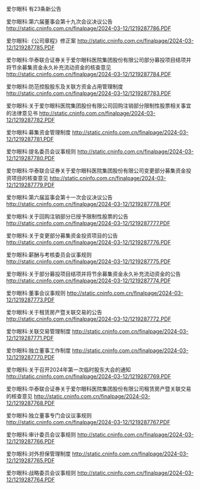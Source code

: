 爱尔眼科 有23条新公告 

爱尔眼科:第六届董事会第十九次会议决议公告 http://static.cninfo.com.cn/finalpage/2024-03-12/1219287786.PDF 

爱尔眼科:《公司章程》修正案 http://static.cninfo.com.cn/finalpage/2024-03-12/1219287785.PDF 

爱尔眼科:华泰联合证券关于爱尔眼科医院集团股份有限公司部分募投项目结项并将节余募集资金永久补充流动资金的核查意见 http://static.cninfo.com.cn/finalpage/2024-03-12/1219287784.PDF 

爱尔眼科:防范控股股东及关联方资金占用管理制度 http://static.cninfo.com.cn/finalpage/2024-03-12/1219287783.PDF 

爱尔眼科:关于爱尔眼科医院集团股份有限公司回购注销部分限制性股票相关事宜的法律意见书 http://static.cninfo.com.cn/finalpage/2024-03-12/1219287782.PDF 

爱尔眼科:募集资金管理制度 http://static.cninfo.com.cn/finalpage/2024-03-12/1219287781.PDF 

爱尔眼科:提名委员会议事规则 http://static.cninfo.com.cn/finalpage/2024-03-12/1219287780.PDF 

爱尔眼科:华泰联合证券关于爱尔眼科医院集团股份有限公司变更部分募集资金投资项目的核查意见 http://static.cninfo.com.cn/finalpage/2024-03-12/1219287779.PDF 

爱尔眼科:第六届监事会第十一次会议决议公告 http://static.cninfo.com.cn/finalpage/2024-03-12/1219287778.PDF 

爱尔眼科:关于回购注销部分已授予限制性股票的公告 http://static.cninfo.com.cn/finalpage/2024-03-12/1219287777.PDF 

爱尔眼科:关于变更部分募集资金投资项目的公告 http://static.cninfo.com.cn/finalpage/2024-03-12/1219287776.PDF 

爱尔眼科:薪酬与考核委员会议事规则 http://static.cninfo.com.cn/finalpage/2024-03-12/1219287775.PDF 

爱尔眼科:关于部分募投项目结项并将节余募集资金永久补充流动资金的公告 http://static.cninfo.com.cn/finalpage/2024-03-12/1219287774.PDF 

爱尔眼科:董事会议事规则 http://static.cninfo.com.cn/finalpage/2024-03-12/1219287773.PDF 

爱尔眼科:关于租赁房产暨关联交易的公告 http://static.cninfo.com.cn/finalpage/2024-03-12/1219287772.PDF 

爱尔眼科:关联交易管理制度 http://static.cninfo.com.cn/finalpage/2024-03-12/1219287771.PDF 

爱尔眼科:独立董事工作制度 http://static.cninfo.com.cn/finalpage/2024-03-12/1219287770.PDF 

爱尔眼科:关于召开2024年第一次临时股东大会的通知 http://static.cninfo.com.cn/finalpage/2024-03-12/1219287769.PDF 

爱尔眼科:华泰联合证券关于爱尔眼科医院集团股份有限公司租赁房产暨关联交易的核查意见 http://static.cninfo.com.cn/finalpage/2024-03-12/1219287768.PDF 

爱尔眼科:独立董事专门会议议事规则 http://static.cninfo.com.cn/finalpage/2024-03-12/1219287767.PDF 

爱尔眼科:审计委员会议事规则 http://static.cninfo.com.cn/finalpage/2024-03-12/1219287766.PDF 

爱尔眼科:对外担保管理制度 http://static.cninfo.com.cn/finalpage/2024-03-12/1219287765.PDF 

爱尔眼科:战略委员会议事规则 http://static.cninfo.com.cn/finalpage/2024-03-12/1219287764.PDF 

